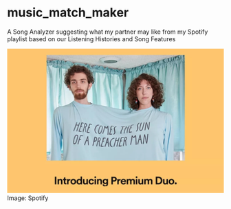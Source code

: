 # music_match_maker
A Song Analyzer suggesting what my partner may like from my Spotify playlist based on our Listening Histories and Song Features

<img src="img/spotify_duo.jpg" width="550">
Image: Spotify
